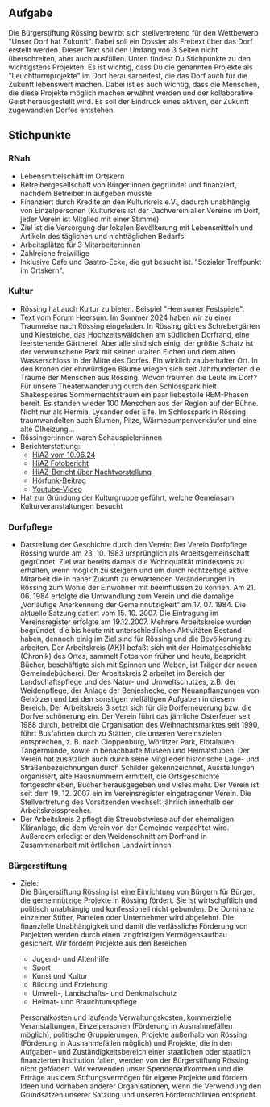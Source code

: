 ## Aufgabe

Die Bürgerstiftung Rössing bewirbt sich stellvertretend für den Wettbewerb
"Unser Dorf hat Zukunft". Dabei soll ein Dossier als Freitext über das Dorf
erstellt werden. Dieser Text soll den Umfang von 3 Seiten nicht überschreiten,
aber auch ausfüllen. Unten findest Du Stichpunkte zu den wichtigstens Projekten.
Es ist wichtig, dass Du die genannten Projekte als "Leuchtturmprojekte" im Dorf
herausarbeitest, die das Dorf auch für die Zukunft lebenswert machen. Dabei ist
es auch wichtig, dass die Menschen, die diese Projekte möglich machen erwähnt
werden und der kollaborative Geist herausgestellt wird. Es soll der Eindruck
eines aktiven, der Zukunft zugewandten Dorfes entstehen.

## Stichpunkte

### RNah

- Lebensmittelschäft im Ortskern
- Betreibergesellschaft von Bürger:innen gegründet und finanziert, nachdem
  Betreiber:in aufgeben musste
- Finanziert durch Kredite an den Kulturkreis e.V., dadurch unabhängig von
  Einzelpersonen (Kulturkreis ist der Dachverein aller Vereine im Dorf, jeder
  Verein ist Mitglied mit einer Stimme)
- Ziel ist die Versorgung der lokalen Bevölkerung mit Lebensmitteln und Artikeln
  des täglichen und nichttäglichen Bedarfs
- Arbeitsplätze für 3 Mitarbeiter:innen
- Zahlreiche freiwillige
- Inklusive Cafe und Gastro-Ecke, die gut besucht ist. "Sozialer Treffpunkt im
  Ortskern".

### Kultur

- Rössing hat auch Kultur zu bieten. Beispiel "Heersumer Festspiele".
- Text vom Forum Heersum: Im Sommer 2024 haben wir zu einer Traumreise nach
  Rössing eingeladen. In Rössing gibt es Schrebergärten und Kiesteiche, das
  Hochzeitswäldchen am südlichen Dorfrand, eine leerstehende Gärtnerei. Aber
  alle sind sich einig: der größte Schatz ist der verwunschene Park mit seinen
  uralten Eichen und dem alten Wasserschloss in der Mitte des Dorfes. Ein
  wirklich zauberhafter Ort. In den Kronen der ehrwürdigen Bäume wiegen sich
  seit Jahrhunderten die Träume der Menschen aus Rössing. Wovon träumen die
  Leute im Dorf? Für unsere Theaterwanderung durch den Schlosspark hielt
  Shakespeares Sommernachtstraum ein paar liebestolle REM-Phasen bereit. Es
  standen wieder 100 Menschen aus der Region auf der Bühne. Nicht nur als
  Hermia, Lysander oder Elfe. Im Schlosspark in Rössing traumwandelten auch
  Blumen, Pilze, Wärmepumpenverkäufer und eine alte Ölheizung...
- Rössinger:innen waren Schauspieler:innen
- Berichterstattung:
  - [HiAZ vom 10.06.24](https://www.hildesheimer-allgemeine.de/meldung/shakespeare-einmal-anders-so-lief-die-premiere-vom-forum-heersum-in-roessing.html)
  - [HiAZ Fotobericht](https://www.hildesheimer-allgemeine.de/meldung/in-bildern-die-schoensten-und-lustigsten-momente-heersumer-sommerspiele.html)
  - [HiAZ-Bericht über Nachtvorstellung](https://www.hildesheimer-allgemeine.de/meldung/theater-um-zwei-uhr-nachts-ein-richtiger-sommernachtstraum.html)
  - [Hörfunk-Beitrag](https://www.ndr.de/kultur/buehne/aktuell/Heersumer-Sommerspiele-Ein-Dorf-spielt-Shakespeare,sommerspiele138.html)
  - [Youtube-Video](https://www.youtube.com/watch?v=4Vb7JvAPg0U)
- Hat zur Gründung der Kulturgruppe geführt, welche Gemeinsam
  Kulturveranstaltungen besucht

### Dorfpflege

- Darstellung der Geschichte durch den Verein: Der Verein Dorfpflege Rössing
  wurde am 23. 10. 1983 ursprünglich als Arbeitsgemeinschaft gegründet. Ziel war
  bereits damals die Wohnqualität mindestens zu erhalten, wenn möglich zu
  steigern und um durch rechtzeitige aktive Mitarbeit die in naher Zukunft zu
  erwartenden Veränderungen in Rössing zum Wohle der Einwohner mit beeinflussen
  zu können. Am 21. 06. 1984 erfolgte die Umwandlung zum Verein und die damalige
  „Vorläufige Anerkennung der Gemeinnützigkeit“ am 17. 07. 1984. Die aktuelle
  Satzung datiert vom 15. 10. 2007. Die Eintragung im Vereinsregister erfolgte
  am 19.12.2007. Mehrere Arbeitskreise wurden begründet, die bis heute mit
  unterschiedlichen Aktivitäten Bestand haben, dennoch einig im Ziel sind für
  Rössing und die Bevölkerung zu arbeiten. Der Arbeitskreis (AK)1 befaßt sich
  mit der Heimatgeschichte (Chronik) des Ortes, sammelt Fotos von früher und
  heute, bespricht Bücher, beschäftigte sich mit Spinnen und Weben, ist Träger
  der neuen Gemeindebücherei. Der Arbeitskreis 2 arbeitet im Bereich der
  Landschaftspflege und des Natur- und Umweltschutzes, z.B. der Weidenpflege,
  der Anlage der Benjeshecke, der Neuanpflanzungen von Gehölzen und bei den
  sonstigen vielfältigen Aufgaben in diesem Bereich. Der Arbeitskreis 3 setzt
  sich für die Dorferneuerung bzw. die Dorfverschönerung ein. Der Verein führt
  das jährliche Osterfeuer seit 1988 durch, betreibt die Organisation des
  Weihnachtsmarktes seit 1990, führt Busfahrten durch zu Stätten, die unseren
  Vereinszielen entsprechen, z. B. nach Cloppenburg, Wörlitzer Park, Elbtalauen,
  Tangermünde, sowie in benachbarte Museen und Heimatstuben. Der Verein hat
  zusätzlich auch durch seine Mitglieder historische Lage- und
  Straßenbezeichnungen durch Schilder gekennzeichnet, Ausstellungen organisiert,
  alte Hausnummern ermittelt, die Ortsgeschichte fortgeschrieben, Bücher
  herausgegeben und vieles mehr. Der Verein ist seit dem 19. 12. 2007 ein im
  Vereinsregister eingetragener Verein. Die Stellvertretung des Vorsitzenden
  wechselt jährlich innerhalb der Arbeitskreissprecher.
- Der Arbeitskreis 2 pflegt die Streuobstwiese auf der ehemaligen Kläranlage,
  die dem Verein von der Gemeinde verpachtet wird. Außerdem erledigt er den
  Weidenschnitt am Dorfrand in Zusammenarbeit mit örtlichen Landwirt:innen.

### Bürgerstiftung

- Ziele:\
  Die Bürgerstiftung Rössing ist eine Einrichtung von Bürgern für Bürger, die
  gemeinnützige Projekte in Rössing fördert. Sie ist wirtschaftlich und
  politisch unabhängig und konfessionell nicht gebunden. Die Dominanz einzelner
  Stifter, Parteien oder Unternehmer wird abgelehnt. Die finanzielle
  Unabhängigkeit und damit die verlässliche Förderung von Projekten werden durch
  einen langfristigen Vermögensaufbau gesichert. Wir fördern Projekte aus den
  Bereichen
  - Jugend- und Altenhilfe
  - Sport
  - Kunst und Kultur
  - Bildung und Erziehung
  - Umwelt-, Landschafts- und Denkmalschutz
  - Heimat- und Brauchtumspflege

  Personalkosten und laufende Verwaltungskosten, kommerzielle Veranstaltungen,
  Einzelpersonen (Förderung in Ausnahmefällen möglich), politische
  Gruppierungen, Projekte außerhalb von Rössing (Förderung in Ausnahmefällen
  möglich) und Projekte, die in den Aufgaben- und Zuständigkeitsbereich einer
  staatlichen oder staatlich finanzierten Institution fallen, werden von der
  Bürgerstiftung Rössing nicht gefördert. Wir verwenden unser Spendenaufkommen
  und die Erträge aus dem Stiftungsvermögen für eigene Projekte und fördern
  Ideen und Vorhaben anderer Organisationen, wenn die Verwendung den Grundsätzen
  unserer Satzung und unseren Förderrichtlinien entspricht.
